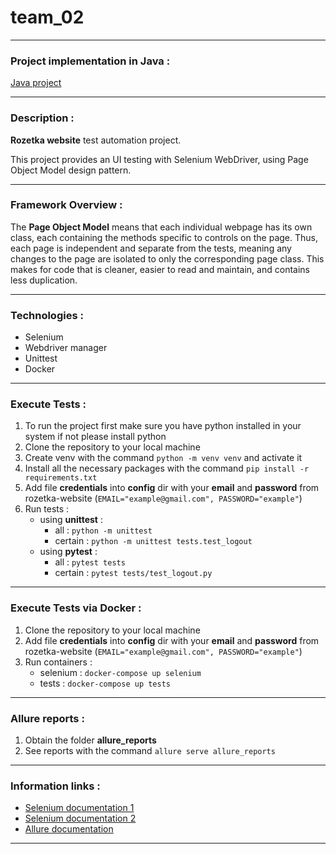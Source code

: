 # team_02
- - -
### Project implementation in Java :
[Java project](https://github.com/Maksym637/selenium-java/)
- - -
### Description :
**Rozetka website** test automation project.

This project provides an UI testing with Selenium WebDriver, using Page Object Model design pattern.
- - -
### Framework Overview :
The **Page Object Model** means that each individual webpage has its own class, each containing the methods specific to controls on the  page.
Thus, each page is independent and separate from the tests, meaning any changes to the page are isolated to only the corresponding page class.
This makes for code that is cleaner, easier to read and maintain, and contains less duplication.
- - -
### Technologies :
- Selenium
- Webdriver manager
- Unittest
- Docker
- - -
### Execute Tests :
1. To run the project first make sure you have python installed in your system if not please install python
2. Clone the repository to your local machine
3. Create venv with the command `python -m venv venv` and activate it
4. Install all the necessary packages with the command `pip install -r requirements.txt`
5. Add file **credentials** into **config** dir with your **email** and **password** from rozetka-website (`EMAIL="example@gmail.com", PASSWORD="example"`)
6. Run tests :
    - using **unittest** : 
        - all : `python -m unittest`
        - certain : `python -m unittest tests.test_logout`
    - using **pytest** : 
        - all : `pytest tests`
        - certain : `pytest tests/test_logout.py`
- - -
### Execute Tests via Docker :
1. Clone the repository to your local machine
2. Add file **credentials** into **config** dir with your **email** and **password** from rozetka-website (`EMAIL="example@gmail.com", PASSWORD="example"`)
3. Run containers :
    - selenium : `docker-compose up selenium`
    - tests : `docker-compose up tests`
- - -
### Allure reports :
1. Obtain the folder **allure_reports**
2. See reports with the command `allure serve allure_reports`
- - -
### Information links :
- [Selenium documentation 1](https://selenium-python.readthedocs.io/index.html)
- [Selenium documentation 2](https://www.selenium.dev/documentation/)
- [Allure documentation](https://docs.qameta.io/allure/)
- - -